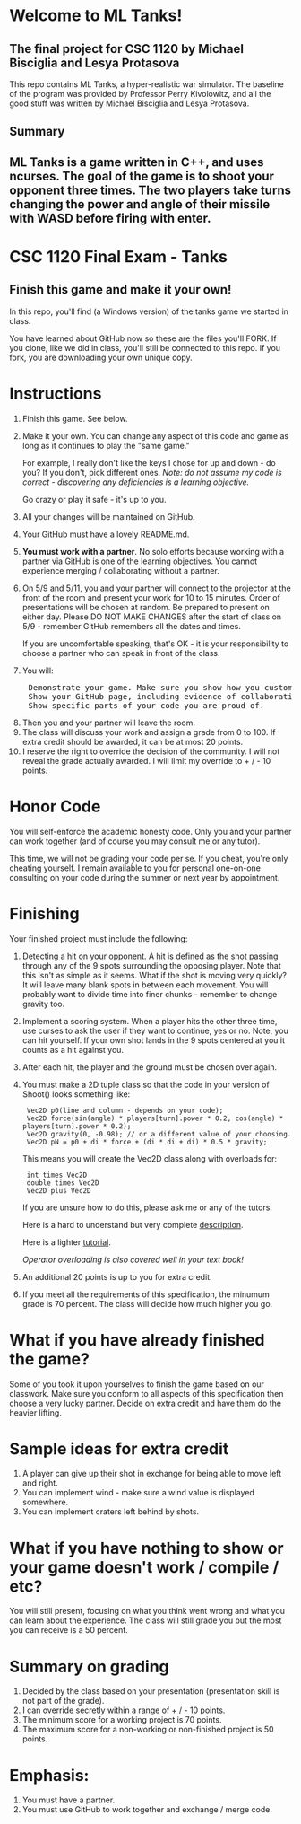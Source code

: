# Welcome to ML Tanks!

## The final project for CSC 1120 by Michael Bisciglia and Lesya Protasova

This repo contains ML Tanks, a hyper-realistic war simulator.
The baseline of the program was provided by Professor Perry Kivolowitz, and all the good stuff was written by Michael Bisciglia and Lesya Protasova.

## Summary

ML Tanks is a game written in C++, and uses ncurses. The goal of the game is to shoot your opponent three times. The two players take turns changing the power and angle of their missile with WASD before firing with enter.
-----------------------------------------------
# CSC 1120 Final Exam - Tanks

## Finish this game and make it your own!

In this repo, you'll find (a Windows version) of the tanks game we started in class.

You have learned about GitHub now so these are the files you'll FORK. 
If you clone, like we did in class, you'll still be connected to this repo. 
If you fork, you are downloading your own unique copy.

# Instructions

1. Finish this game. See below.
2. Make it your own. You can change any aspect of this code and game as long as it continues to play the "same game." 

    For example, I really don't like the keys I chose for up and down - do you? If you don't, pick different ones.
    *Note: do not assume my code is correct - discovering any deficiencies is a learning objective.*

    Go crazy or play it safe - it's up to you.

3. All your changes will be maintained on GitHub.
4. Your GitHub must have a lovely README.md.
5. **You must work with a partner**. No solo efforts because working with a partner via GitHub is one of the learning objectives. You cannot experience merging / collaborating without a partner.
6. On 5/9 and 5/11, you and your partner will connect to the projector at the front of the room and present your work for 10 to 15 minutes.
    Order of presentations will be chosen at random. Be prepared to present on either day. Please DO NOT MAKE CHANGES after the start of class on 5/9 - remember GitHub remembers all the dates and times.
    
    If you are uncomfortable speaking, that's OK - it is your responsibility to choose a partner who can speak in front of the class.
7. You will:
<pre>
    Demonstrate your game. Make sure you show how you customized it.
    Show your GitHub page, including evidence of collaboration and the README.
    Show specific parts of your code you are proud of.
</pre>
8. Then you and your partner will leave the room.
9. The class will discuss your work and assign a grade from 0 to 100. If extra credit should be awarded, it can be at most 20 points.
10. I reserve the right to override the decision of the community. I will not reveal the grade actually awarded. I will limit my override to + / - 10 points.

# Honor Code

You will self-enforce the academic honesty code. Only you and your partner can work together (and of course you may consult me or any tutor).

This time, we will not be grading your code per se. If you cheat, you're only cheating yourself. I remain available to you for personal one-on-one consulting on your code during the summer or next year by appointment.

# Finishing

Your finished project must include the following:
1. Detecting a hit on your opponent. A hit is defined as the shot passing through any of the 9 spots surrounding the opposing player. Note that this isn't as simple as it seems. What if the shot is moving very quickly? It will leave many blank spots in between each movement. You will probably want to divide time into finer chunks - remember to change gravity too.
2. Implement a scoring system. When a player hits the other three time, use curses to ask the user if they want to continue, yes or no. Note, you can hit yourself. If your own shot lands in the 9 spots centered at you it counts as a hit against you.
3. After each hit, the player and the ground must be chosen over again.
4. You must make a 2D tuple class so that the code in your version of Shoot() looks something like:

        Vec2D p0(line and column - depends on your code);
        Vec2D force(sin(angle) * players[turn].power * 0.2, cos(angle) * players[turn].power * 0.2);
        Vec2D gravity(0, -0.98); // or a different value of your choosing.
        Vec2D pN = p0 + di * force + (di * di + di) * 0.5 * gravity;
        
    This means you will create the Vec2D class along with overloads for:
    
        int times Vec2D
        double times Vec2D
        Vec2D plus Vec2D
        
    If you are unsure how to do this, please ask me or any of the tutors. 

    Here is a hard to understand but very complete <a href="http://en.cppreference.com/w/cpp/language/operators">description</a>.
    
    Here is a lighter <a href="https://www.tutorialspoint.com/cplusplus/cpp_overloading.htm">tutorial</a>.
    
    *Operator overloading is also covered well in your text book!*
    
4. An additional 20 points is up to you for extra credit.
5. If you meet all the requirements of this specification, the minumum grade is 70 percent. The class will decide how much higher you go.

# What if you have already finished the game?

Some of you took it upon yourselves to finish the game based on our classwork. Make sure you conform to all aspects of this
specification then choose a very lucky partner. Decide on extra credit and have them do the heavier lifting.

# Sample ideas for extra credit

1. A player can give up their shot in exchange for being able to move left and right.
2. You can implement wind - make sure a wind value is displayed somewhere.
3. You can implement craters left behind by shots.

# What if you have nothing to show or your game doesn't work / compile / etc?

You will still present, focusing on what you think went wrong and what you can learn about the experience. The class will still grade you but the most you can receive is a 50 percent.

# Summary on grading

1. Decided by the class based on your presentation (presentation skill is not part of the grade).
2. I can override secretly within a range of + / - 10 points.
3. The minimum score for a working project is 70 points.
4. The maximum score for a non-working or non-finished project is 50 points.

# Emphasis:

1. You must have a partner.
2. You must use GitHub to work together and exchange / merge code.
